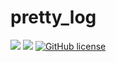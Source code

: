 # pretty_log

![](https://img.shields.io/badge/language-C%2B%2B-red) ![](https://img.shields.io/badge/version-1.0.0-brightgreen) [![GitHub license](https://img.shields.io/badge/license-MIT-blue.svg)](https://github.com/myyrakle/pretty_log/blob/master/LICENSE)  
